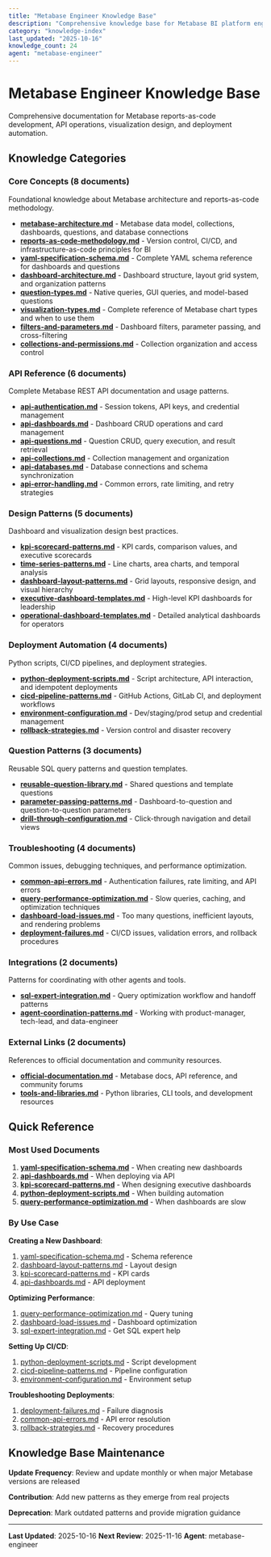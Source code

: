 ```yaml
---
title: "Metabase Engineer Knowledge Base"
description: "Comprehensive knowledge base for Metabase BI platform engineering"
category: "knowledge-index"
last_updated: "2025-10-16"
knowledge_count: 24
agent: "metabase-engineer"
---
```


# Metabase Engineer Knowledge Base

Comprehensive documentation for Metabase reports-as-code development, API operations, visualization design, and deployment automation.

## Knowledge Categories

### Core Concepts (8 documents)

Foundational knowledge about Metabase architecture and reports-as-code methodology.

- **[metabase-architecture.md](core-concepts/metabase-architecture.md)** - Metabase data model, collections, dashboards, questions, and database connections
- **[reports-as-code-methodology.md](core-concepts/reports-as-code-methodology.md)** - Version control, CI/CD, and infrastructure-as-code principles for BI
- **[yaml-specification-schema.md](core-concepts/yaml-specification-schema.md)** - Complete YAML schema reference for dashboards and questions
- **[dashboard-architecture.md](core-concepts/dashboard-architecture.md)** - Dashboard structure, layout grid system, and organization patterns
- **[question-types.md](core-concepts/question-types.md)** - Native queries, GUI queries, and model-based questions
- **[visualization-types.md](core-concepts/visualization-types.md)** - Complete reference of Metabase chart types and when to use them
- **[filters-and-parameters.md](core-concepts/filters-and-parameters.md)** - Dashboard filters, parameter passing, and cross-filtering
- **[collections-and-permissions.md](core-concepts/collections-and-permissions.md)** - Collection organization and access control

### API Reference (6 documents)

Complete Metabase REST API documentation and usage patterns.

- **[api-authentication.md](api-reference/api-authentication.md)** - Session tokens, API keys, and credential management
- **[api-dashboards.md](api-reference/api-dashboards.md)** - Dashboard CRUD operations and card management
- **[api-questions.md](api-reference/api-questions.md)** - Question CRUD, query execution, and result retrieval
- **[api-collections.md](api-reference/api-collections.md)** - Collection management and organization
- **[api-databases.md](api-reference/api-databases.md)** - Database connections and schema synchronization
- **[api-error-handling.md](api-reference/api-error-handling.md)** - Common errors, rate limiting, and retry strategies

### Design Patterns (5 documents)

Dashboard and visualization design best practices.

- **[kpi-scorecard-patterns.md](design-patterns/kpi-scorecard-patterns.md)** - KPI cards, comparison values, and executive scorecards
- **[time-series-patterns.md](design-patterns/time-series-patterns.md)** - Line charts, area charts, and temporal analysis
- **[dashboard-layout-patterns.md](design-patterns/dashboard-layout-patterns.md)** - Grid layouts, responsive design, and visual hierarchy
- **[executive-dashboard-templates.md](design-patterns/executive-dashboard-templates.md)** - High-level KPI dashboards for leadership
- **[operational-dashboard-templates.md](design-patterns/operational-dashboard-templates.md)** - Detailed analytical dashboards for operators

### Deployment Automation (4 documents)

Python scripts, CI/CD pipelines, and deployment strategies.

- **[python-deployment-scripts.md](deployment-automation/python-deployment-scripts.md)** - Script architecture, API interaction, and idempotent deployments
- **[cicd-pipeline-patterns.md](deployment-automation/cicd-pipeline-patterns.md)** - GitHub Actions, GitLab CI, and deployment workflows
- **[environment-configuration.md](deployment-automation/environment-configuration.md)** - Dev/staging/prod setup and credential management
- **[rollback-strategies.md](deployment-automation/rollback-strategies.md)** - Version control and disaster recovery

### Question Patterns (3 documents)

Reusable SQL query patterns and question templates.

- **[reusable-question-library.md](question-patterns/reusable-question-library.md)** - Shared questions and template questions
- **[parameter-passing-patterns.md](question-patterns/parameter-passing-patterns.md)** - Dashboard-to-question and question-to-question parameters
- **[drill-through-configuration.md](question-patterns/drill-through-configuration.md)** - Click-through navigation and detail views

### Troubleshooting (4 documents)

Common issues, debugging techniques, and performance optimization.

- **[common-api-errors.md](troubleshooting/common-api-errors.md)** - Authentication failures, rate limiting, and API errors
- **[query-performance-optimization.md](troubleshooting/query-performance-optimization.md)** - Slow queries, caching, and optimization techniques
- **[dashboard-load-issues.md](troubleshooting/dashboard-load-issues.md)** - Too many questions, inefficient layouts, and rendering problems
- **[deployment-failures.md](troubleshooting/deployment-failures.md)** - CI/CD issues, validation errors, and rollback procedures

### Integrations (2 documents)

Patterns for coordinating with other agents and tools.

- **[sql-expert-integration.md](integrations/sql-expert-integration.md)** - Query optimization workflow and handoff patterns
- **[agent-coordination-patterns.md](integrations/agent-coordination-patterns.md)** - Working with product-manager, tech-lead, and data-engineer

### External Links (2 documents)

References to official documentation and community resources.

- **[official-documentation.md](external-links/official-documentation.md)** - Metabase docs, API reference, and community forums
- **[tools-and-libraries.md](external-links/tools-and-libraries.md)** - Python libraries, CLI tools, and development resources

## Quick Reference

### Most Used Documents

1. **[yaml-specification-schema.md](core-concepts/yaml-specification-schema.md)** - When creating new dashboards
2. **[api-dashboards.md](api-reference/api-dashboards.md)** - When deploying via API
3. **[kpi-scorecard-patterns.md](design-patterns/kpi-scorecard-patterns.md)** - When designing executive dashboards
4. **[python-deployment-scripts.md](deployment-automation/python-deployment-scripts.md)** - When building automation
5. **[query-performance-optimization.md](troubleshooting/query-performance-optimization.md)** - When dashboards are slow

### By Use Case

**Creating a New Dashboard**:

1. [yaml-specification-schema.md](core-concepts/yaml-specification-schema.md) - Schema reference
2. [dashboard-layout-patterns.md](design-patterns/dashboard-layout-patterns.md) - Layout design
3. [kpi-scorecard-patterns.md](design-patterns/kpi-scorecard-patterns.md) - KPI cards
4. [api-dashboards.md](api-reference/api-dashboards.md) - API deployment

**Optimizing Performance**:

1. [query-performance-optimization.md](troubleshooting/query-performance-optimization.md) - Query tuning
2. [dashboard-load-issues.md](troubleshooting/dashboard-load-issues.md) - Dashboard optimization
3. [sql-expert-integration.md](integrations/sql-expert-integration.md) - Get SQL expert help

**Setting Up CI/CD**:

1. [python-deployment-scripts.md](deployment-automation/python-deployment-scripts.md) - Script development
2. [cicd-pipeline-patterns.md](deployment-automation/cicd-pipeline-patterns.md) - Pipeline configuration
3. [environment-configuration.md](deployment-automation/environment-configuration.md) - Environment setup

**Troubleshooting Deployments**:

1. [deployment-failures.md](troubleshooting/deployment-failures.md) - Failure diagnosis
2. [common-api-errors.md](troubleshooting/common-api-errors.md) - API error resolution
3. [rollback-strategies.md](deployment-automation/rollback-strategies.md) - Recovery procedures

## Knowledge Base Maintenance

**Update Frequency**: Review and update monthly or when major Metabase versions are released

**Contribution**: Add new patterns as they emerge from real projects

**Deprecation**: Mark outdated patterns and provide migration guidance

---

**Last Updated**: 2025-10-16
**Next Review**: 2025-11-16
**Agent**: metabase-engineer
